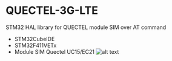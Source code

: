 # QUECTEL-3G-LTE
STM32 HAL library for QUECTEL module SIM over AT command
- STM32CubeIDE
- STM32F411VETx
- Module SIM Quectel UC15/EC21
![alt text](http://url/to/img.png)
